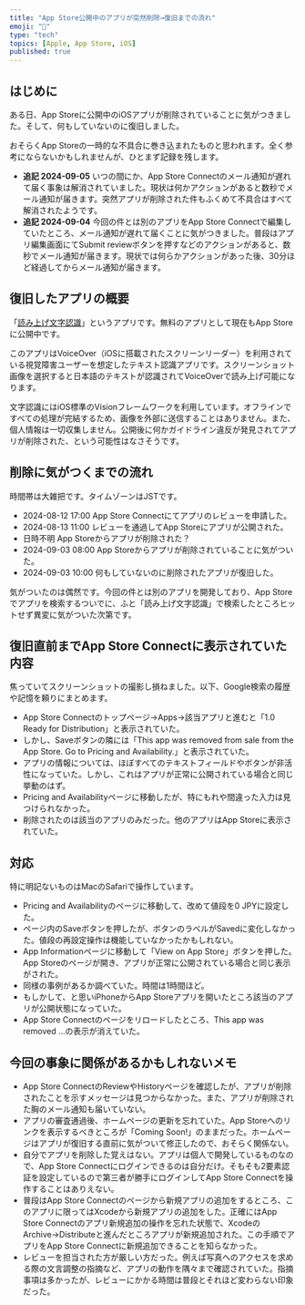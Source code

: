 ```yaml
---
title: "App Store公開中のアプリが突然削除→復旧までの流れ"
emoji: "🍎"
type: "tech"
topics: [Apple, App Store, iOS]
published: true
---
```

## はじめに

ある日、App Storeに公開中のiOSアプリが削除されていることに気がつきました。そして、何もしていないのに復旧しました。

おそらくApp Storeの一時的な不具合に巻き込まれたものと思われます。全く参考にならないかもしれませんが、ひとまず記録を残します。

- **追記 2024-09-05** いつの間にか、App Store Connectのメール通知が遅れて届く事象は解消されていました。現状は何かアクションがあると数秒でメール通知が届きます。突然アプリが削除された件もふくめて不具合はすべて解消されたようです。
- **追記 2024-09-04** 今回の件とは別のアプリをApp Store Connectで編集していたところ、メール通知が遅れて届くことに気がつきました。普段はアプリ編集画面にてSubmit reviewボタンを押すなどのアクションがあると、数秒でメール通知が届きます。現状では何らかアクションがあった後、30分ほど経過してからメール通知が届きます。

## 復旧したアプリの概要

「[読み上げ文字認識](https://apps.apple.com/jp/app/%E8%AA%AD%E3%81%BF%E4%B8%8A%E3%81%92%E6%96%87%E5%AD%97%E8%AA%8D%E8%AD%98/id6627332915)」というアプリです。無料のアプリとして現在もApp Storeに公開中です。

このアプリはVoiceOver（iOSに搭載されたスクリーンリーダー）を利用されている視覚障害ユーザーを想定したテキスト認識アプリです。スクリーンショット画像を選択すると日本語のテキストが認識されてVoiceOverで読み上げ可能になります。

文字認識にはiOS標準のVisionフレームワークを利用しています。オフラインですべての処理が完結するため、画像を外部に送信することはありません。また、個人情報は一切収集しません。公開後に何かガイドライン違反が発見されてアプリが削除された、という可能性はなさそうです。

## 削除に気がつくまでの流れ

時間帯は大雑把です。タイムゾーンはJSTです。

- 2024-08-12 17:00 App Store Connectにてアプリのレビューを申請した。
- 2024-08-13 11:00 レビューを通過してApp Storeにアプリが公開された。
- 日時不明 App Storeからアプリが削除された？
- 2024-09-03 08:00 App Storeからアプリが削除されていることに気がついた。
- 2024-09-03 10:00 何もしていないのに削除されたアプリが復旧した。

気がついたのは偶然です。今回の件とは別のアプリを開発しており、App Storeでアプリを検索するついでに、ふと「読み上げ文字認識」で検索したところヒットせず異変に気がついた次第です。

## 復旧直前までApp Store Connectに表示されていた内容

焦っていてスクリーンショットの撮影し損ねました。以下、Google検索の履歴や記憶を頼りにまとめます。

- App Store Connectのトップページ→Apps→該当アプリと進むと「1.0 Ready for Distribution」と表示されていた。
- しかし、Saveボタンの隣には「This app was removed from sale from the App Store. Go to Pricing and Availability.」と表示されていた。
- アプリの情報については、ほぼすべてのテキストフィールドやボタンが非活性になっていた。しかし、これはアプリが正常に公開されている場合と同じ挙動のはず。
- Pricing and Availabilityページに移動したが、特にもれや間違った入力は見つけられなかった。
- 削除されたのは該当のアプリのみだった。他のアプリはApp Storeに表示されていた。

## 対応

特に明記ないものはMacのSafariで操作しています。

- Pricing and Availabilityのページに移動して、改めて値段を0 JPYに設定した。
- ページ内のSaveボタンを押したが、ボタンのラベルがSavedに変化しなかった。値段の再設定操作は機能していなかったかもしれない。
- App Informationページに移動して「View on App Store」ボタンを押した。App Storeのページが開き、アプリが正常に公開されている場合と同じ表示がされた。
- 同様の事例があるか調べていた。時間は1時間ほど。
- もしかして、と思いiPhoneからApp Storeアプリを開いたところ該当のアプリが公開状態になっていた。
- App Store Connectのページをリロードしたところ、This app was removed ...の表示が消えていた。

## 今回の事象に関係があるかもしれないメモ

- App Store ConnectのReviewやHistoryページを確認したが、アプリが削除されたことを示すメッセージは見つからなかった。また、アプリが削除された胸のメール通知も届いていない。
- アプリの審査通過後、ホームページの更新を忘れていた。App Storeへのリンクを表示するべきところが「Coming Soon!」のままだった。ホームページはアプリが復旧する直前に気がついて修正したので、おそらく関係ない。
- 自分でアプリを削除した覚えはない。アプリは個人で開発しているものなので、App Store Connectにログインできるのは自分だけ。そもそも2要素認証を設定しているので第三者が勝手にログインしてApp Store Connectを操作することはありえない。
- 普段はApp Store Connectのページから新規アプリの追加をするところ、このアプリに限ってはXcodeから新規アプリの追加をした。正確にはApp Store Connectのアプリ新規追加の操作を忘れた状態で、XcodeのArchive→Distributeと進んだところアプリが新規追加された。この手順でアプリをApp Store Connectに新規追加できることを知らなかった。
- レビューを担当された方が厳しい方だった。例えば写真へのアクセスを求める際の文言調整の指摘など、アプリの動作を隅々まで確認されていた。指摘事項は多かったが、レビューにかかる時間は普段とそれほど変わらない印象だった。
